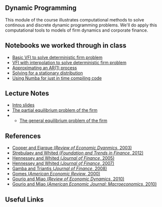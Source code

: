 ## Dynamic Programming
This module of the course illustrates computational methods to solve continous and discrete dynamic programming problems.  We'll do apply this computational tools to models of firm dynamics and corporate finance.

## Notebooks we worked through in class
* [Basic VFI to solve deterministic firm problem](https://github.com/jdebacker/CompEcon_Fall17/blob/master/DynamicProgramming/DeterministicFirmVFI.ipynb)
* [VFI with interpolation to solve deterministic firm problem](https://github.com/jdebacker/CompEcon_Fall17/blob/master/DynamicProgramming/FirmVFI_interpolation.ipynb)
* [Approximating an AR(1) process](https://github.com/jdebacker/CompEcon_Fall17/blob/master/DynamicProgramming/ApproxAR.ipynb)
* [Solving for a stationary distribution](https://github.com/jdebacker/CompEcon_Fall17/blob/master/DynamicProgramming/SolvingStationaryDistribution.ipynb)
* [Using Numba for just in time compiling code](https://github.com/jdebacker/CompEcon_Fall17/blob/master/DynamicProgramming/DPPwNumba.ipynb)

## Lecture Notes
* [Intro slides](https://github.com/jdebacker/CompEcon_Fall17/blob/master/DynamicProgramming/Intro_Slides.pdf)
* [The partial equilibrium problem of the firm](https://github.com/jdebacker/CompEcon_Fall17/blob/master/DynamicProgramming/Lecture1.pdf)
* * [The general equilibrium problem of the firm](https://github.com/jdebacker/CompEcon_Fall17/blob/master/DynamicProgramming/Lecture2.pdf)

## References
* [Cooper and Ejarque (*Review of Economic Dyanmics*, 2003)](http://www.sciencedirect.com/science/article/pii/S1094202503000644?via%3Dihub)
* [Strebulaev and Whited (*Foundation and Trends in Finance*, 2012)](https://papers.ssrn.com/sol3/papers.cfm?abstract_id=2091854)
* [Hennessey and Whited (*Journal of Finance*, 2005)](http://onlinelibrary.wiley.com/store/10.1111/j.1540-6261.2005.00758.x/asset/jofi758.pdf?v=1&t=j9iw6qh9&s=8c73b065cc314cd97838da4d3815c717dbef83f9)
* [Hennessey and Whited (*Journal of Finance*, 2007)](http://onlinelibrary.wiley.com/doi/10.1111/j.1540-6261.2007.01255.x/abstract)
* [Gamba and Triantis (*Journal of Finance*, 2008)](http://onlinelibrary.wiley.com/store/10.1111/j.1540-6261.2008.01397.x/asset/jofi1397.pdf;jsessionid=C76A346428A0A31D6A4E06642DF47077.f03t04?v=1&t=j9iw5cdt&s=ef7503d5ac848ad63b74c1cf26a4f3b62dacb3c9)
* [Gomes (*American Economic Review*, 2000)](http://www.jstor.org/stable/2677925)
* [Gourio and Miao (*Review of Economic Dynamics*, 2010)](http://www.sciencedirect.com/science/article/pii/S1094202510000311)
* [Gourio and Miao (*American Economic Journal: Macroeconomics*, 2010)](http://www.jstor.org/stable/pdf/25760287.pdf)



## Useful Links
